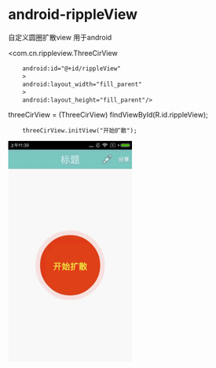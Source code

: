 # android-rippleView
自定义圆圈扩散view
用于android
>
 <com.cn.rippleview.ThreeCirView
 >
        android:id="@+id/rippleView"
        >
        android:layout_width="fill_parent"
        >
        android:layout_height="fill_parent"/>
>
threeCirView = (ThreeCirView) findViewById(R.id.rippleView);
>
        threeCirView.initView("开始扩散");
>
<img src="https://github.com/nicccccccccce/documents/blob/master/andorid-rippleview.gif" height="50%" width="50%" />



